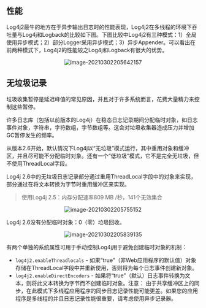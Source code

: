 ## 性能

Log4j2最牛的地方在于异步输出日志时的性能表现，Log4j2在多线程的环境下吞吐量与Log4j和Logback的比较如下图。下图比较中Log4j2有三种模式：1）全局使用异步模式；2）部分Logger采用异步模式；3）异步Appender。可以看出在前两种模式下，Log4j2的性能较之Log4j和Logback有很大的优势。

<center><img src="https://ning-wang.oss-cn-beijing.aliyuncs.com/blog-imags/image-20210302205642157.png" alt="image-20210302205642157"  /></center>

## 无垃圾记录

垃圾收集暂停是延迟峰值的常见原因，并且对于许多系统而言，花费大量精力来控制这些暂停。

许多日志库（包括以前版本的Log4j）在稳态日志记录期间分配临时对象，如日志事件对象，字符串，字符数组，字节数组等。这会对垃圾收集器造成压力并增加GC暂停发生的频率。

从版本2.6开始，默认情况下Log4j以“无垃圾”模式运行，其中重用对象和缓冲区，并且尽可能不分配临时对象。还有一个“低垃圾”模式，它不是完全无垃圾，但不使用ThreadLocal字段。

Log4j 2.6中的无垃圾日志记录部分通过重用ThreadLocal字段中的对象来实现，部分通过在将文本转换为字节时重用缓冲区来实现。

>  使用Log4j 2.5：内存分配速率809 MB /秒，141个无效集合

<center><img src="https://ning-wang.oss-cn-beijing.aliyuncs.com/blog-imags/image-20210302205755152.png" alt="image-20210302205755152"  /></center>

Log4j 2.6没有分配临时对象：0（零）垃圾回收。

<center><img src="https://ning-wang.oss-cn-beijing.aliyuncs.com/blog-imags/image-20210302205839135.png" alt="image-20210302205839135"  /></center>

有两个单独的系统属性可用于手动控制Log4j用于避免创建临时对象的机制：

* `log4j2.enableThreadlocals`  - 如果“true”（非Web应用程序的默认值）对象存储在ThreadLocal字段中并重新使用，否则将为每个日志事件创建新对象。
* `log4j2.enableDirectEncoders` - 如果将“true”（默认）日志事件转换为文本，则将此文本转换为字节而不创建临时对象。注意： 由于共享缓冲区上的同步，在此模式下多线程应用程序的同步日志记录性能可能更差。如果您的应用程序是多线程的并且日志记录性能很重要，请考虑使用异步记录器。